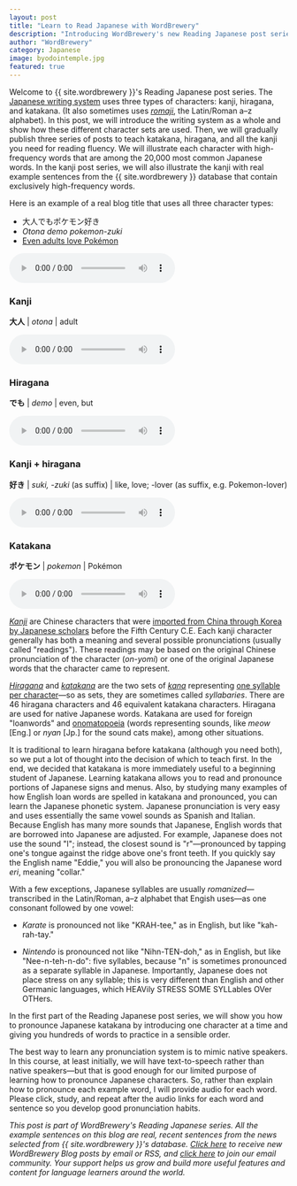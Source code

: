 ```yaml
---
layout: post
title: "Learn to Read Japanese with WordBrewery"
description: "Introducing WordBrewery's new Reading Japanese post series"
author: "WordBrewery"
category: Japanese
image: byodointemple.jpg
featured: true
---
```


Welcome to {{ site.wordbrewery }}'s Reading Japanese post series. The [Japanese writing system](http://www.omniglot.com/writing/japanese.htm) uses three types of characters: kanji, hiragana, and katakana. (It also sometimes uses *[romaji](https://en.wikipedia.org/wiki/Romaji)*, the Latin/Roman a–z alphabet). In this post, we will introduce the writing system as a whole and show how these different character sets are used. Then, we will gradually publish three series of posts to teach katakana, hiragana, and all the kanji you need for reading fluency. We will illustrate each character with high-frequency words that are among the 20,000 most common Japanese words. In the kanji post series, we will also illustrate the kanji with real example sentences from the {{ site.wordbrewery }} database that contain exclusively high-frequency words.

Here is an example of a real blog title that uses all three character types:

* 大人でもポケモン好き
* *Otona demo pokemon-zuki*
* [Even adults love Pokémon](http://otona-pokemon.blog.jp)

<audio controls><source src="https://wb-backend.azurewebsites.net/api/tts/speak?code={{ site.code }}&languageId=Japanese&text=大人でもポケモン好き"></source></audio>

### Kanji

**大人** | *otona* | adult

<audio controls><source src="https://wb-backend.azurewebsites.net/api/tts/speak?code={{ site.code }}&languageId=Japanese&text=大人"></source></audio>

### Hiragana

**でも** | *demo* | even, but

<audio controls><source src="https://wb-backend.azurewebsites.net/api/tts/speak?code={{ site.code }}&languageId=Japanese&text=でも"></source></audio>

### Kanji + hiragana

**好き** | *suki, -zuki* (as suffix) | like, love; -lover (as suffix, e.g. Pokemon-lover)

<audio controls><source src="https://wb-backend.azurewebsites.net/api/tts/speak?code={{ site.code }}&languageId=Japanese&text=好き"></source></audio>

### Katakana

**ポケモン** | *pokemon* | Pokémon

<audio controls><source src="https://wb-backend.azurewebsites.net/api/tts/speak?code={{ site.code }}&languageId=Japanese&text=ポケモン"></source></audio>

*[Kanji](https://en.wikipedia.org/wiki/Kanji)* are Chinese characters that were [imported from China through Korea by Japanese scholars](http://www.albany.edu/eas/205/on-yomi%20and%20kun-yomi.pdf) before the Fifth Century C.E. Each kanji character generally has both a meaning and several possible pronunciations (usually called "readings"). These readings may be based on the original Chinese pronunciation of the character (*on-yomi*) or one of the original Japanese words that the character came to represent.

*[Hiragana](https://en.wikipedia.org/wiki/Hiragana)* and *[katakana](https://en.wikipedia.org/wiki/Katakana)* are the two sets of *[kana](http://www.hadamitzky.de/english/lp_kana.htm)* representing [one syllable per character](http://www.hadamitzky.de/english/lp_kana_50sounds.htm)—so as sets, they are sometimes called *syllabaries*. There are 46 hiragana characters and 46 equivalent katakana characters. Hiragana are used for native Japanese words. Katakana are used for foreign "loanwords" and [onomatopoeia](https://www.tofugu.com/japanese/japanese-onomatopoeia/) (words  representing sounds, like *meow* [Eng.] or *nyan* [Jp.] for the sound cats make), among other situations.

It is traditional to learn hiragana before katakana (although you need both), so we put a lot of thought into the decision of which to teach first. In the end, we decided that katakana is more immediately useful to a beginning student of Japanese. Learning katakana allows you to read and pronounce portions of Japanese signs and menus. Also, by studying many examples of how English loan words are spelled in katakana and pronounced, you can learn the Japanese phonetic system. Japanese pronunciation is very easy and uses essentially the same vowel sounds as Spanish and Italian. Because English has many more sounds that Japanese, English words that are borrowed into Japanese are adjusted. For example, Japanese does not use the sound "l"; instead, the closest sound is "r"&mdash;pronounced by tapping one's tongue against the ridge above one's front teeth. If you quickly say the English name "Eddie," you will also be pronouncing the Japanese word *eri*, meaning "collar."

With a few exceptions, Japanese syllables are usually *romanized*&mdash;transcribed in the Latin/Roman, a–z alphabet that Engish uses—as one consonant followed by one vowel:

* *Karate* is pronounced not like "KRAH-tee," as in English, but like "kah-rah-tay."

* *Nintendo* is pronounced not like "Nihn-TEN-doh," as in English, but like "Nee-n-teh-n-do": five syllables, because "n" is sometimes pronounced as a separate syllable in Japanese. Importantly, Japanese does not place stress on any syllable; this is very different than English and other Germanic languages, which HEAVily STRESS SOME SYLLables OVer OTHers.

In the first part of the Reading Japanese post series, we will show you how to pronounce Japanese katakana by introducing one character at a time and giving you hundreds of words to practice in a sensible order.

The best way to learn any pronunciation system is to mimic native speakers. In this course, at least initially, we will have text-to-speech rather than native speakers&mdash;but that is good enough for our limited purpose of learning how to pronounce Japanese characters. So, rather than explain how to pronounce each example word, I will provide audio for each word. Please click, study, and repeat after the audio links for each word and sentence so you develop good pronunciation habits.

*This post is part of WordBrewery's Reading Japanese series. All the example sentences on this blog are real, recent sentences from the news selected from {{ site.wordbrewery }}'s database. [Click here](http://feeds.feedburner.com/LanguageUntapped) to receive new WordBrewery Blog posts by email or RSS, and [click here](http://goo.gl/pTPRvb) to join our email community. Your support helps us grow and build more useful features and content for language learners around the world.*
